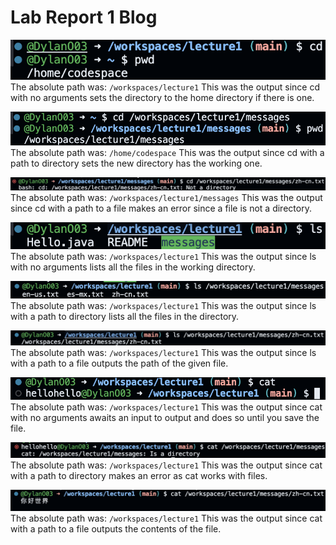 # Lab Report 1 Blog
![Image](cdnoargs.png)
The absolute path was: `/workspaces/lecture1`
This was the output since cd with no arguments sets the directory to the home directory if there is one.

![Image](cddirectory.png)
The absolute path was: `/home/codespace`
This was the output since cd with a path to directory sets the new directory has the working one.

![Image](cdfile.png)
The absolute path was: `/workspaces/lecture1/messages`
This was the output since cd with a path to a file makes an error since a file is not a directory.

![Image](lsnoargs.png)
The absolute path was: `/workspaces/lecture1`
This was the output since ls with no arguments lists all the files in the working directory.

![Image](lsdirectory.png)
The absolute path was: `/workspaces/lecture1`
This was the output since ls with a path to directory lists all the files in the directory.

![Image](lsfile.png)
The absolute path was: `/workspaces/lecture1`
This was the output since ls with a path to a file outputs the path of the given file.

![Image](catnoargs.png)
The absolute path was: `/workspaces/lecture1`
This was the output since cat with no arguments awaits an input to output and does so until you save the file.

![Image](catdirectory.png)
The absolute path was: `/workspaces/lecture1`
This was the output since cat with a path to directory makes an error as cat works with files.

![Image](catfile.png)
The absolute path was: `/workspaces/lecture1`
This was the output since cat with a path to a file outputs the contents of the file.
